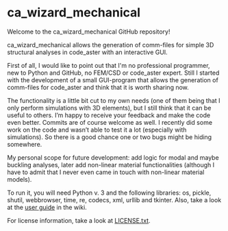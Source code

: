 # ca_wizard_mechanical
Welcome to the ca_wizard_mechanical GitHub repository!

ca_wizard_mechanical allows the generation of comm-files for simple 3D structural analyses in code_aster with an interactive GUI.

First of all, I would like to point out that I'm no professional programmer, new to Python and GitHub, no FEM/CSD or code_aster expert. Still I started with the development of a small GUI-program that allows the generation of comm-files for code_aster and think that it is worth sharing now.

The functionality is a little bit cut to my own needs (one of them being that I only perform simulations with 3D elements), but I still think that it can be useful to others. I’m happy to receive your feedback and make the code even better. Commits are of course welcome as well.
I recently did some work on the code and wasn’t able to test it a lot (especially with simulations). So there is a good chance one or two bugs might be hiding somewhere.

My personal scope for future development: add logic for modal and maybe buckling analyses, later add non-linear material functionalities (although I have to admit that I never even came in touch with non-linear material models).

To run it, you will need Python v. 3 and the following libraries: os, pickle, shutil, webbrowser, time, re, codecs, xml, urllib and tkinter. Also, take a look at the [user guide](https://github.com/kaktus018/ca_wizard_mechanical/wiki/User-Guide) in the wiki.

For license information, take a look at [LICENSE.txt](https://github.com/kaktus018/ca_wizard_mechanical/LICENSE.txt).

